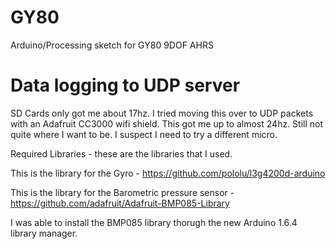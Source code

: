 GY80
====

Arduino/Processing sketch for GY80 9DOF AHRS




Data logging to UDP server
==========================

SD Cards only got me about 17hz.  I tried moving this over to UDP
packets with an Adafruit CC3000 wifi shield.  This got me up to
almost 24hz.  Still not quite where I want to be.  I suspect I need
to try a different micro.




Required Libraries - these are the libraries that I used.

This is the library for the Gyro -
https://github.com/pololu/l3g4200d-arduino

This is the library for the Barometric pressure sensor -
https://github.com/adafruit/Adafruit-BMP085-Library

I was able to install the BMP085 library thorugh the new Arduino
1.6.4 library manager.


